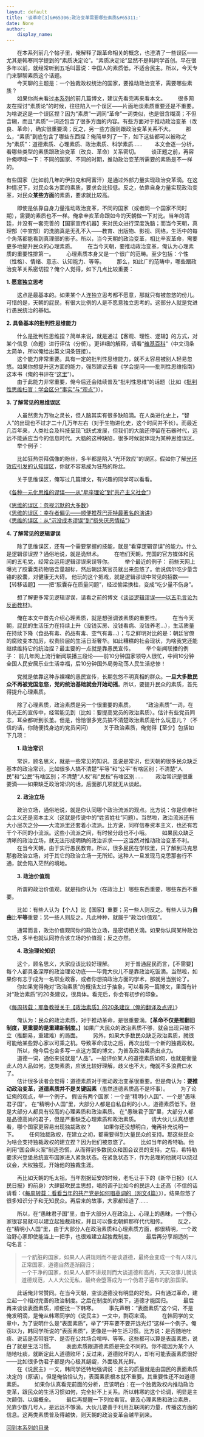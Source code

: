 ```yaml
---
layout: default
title: '谈革命[3]&#65306;政治变革需要哪些素质&#65311;'
date: None
author:
    display_name: 
---
```


　　在本系列前几个帖子里，俺解释了跟革命相关的概念，也澄清了一些误区——尤其是韩寒同学提到的“素质决定论”。“素质决定论”显然不是韩同学首创。早在很多年以前，就经常听到五毛叫嚣说：中国人的素质低，不适合民主。所以，今天专门来聊聊素质这个话题。  
　　今天聊的主题是：一个独裁政权统治的国家，要推动政治变革，需要哪些素质？  
　　如果你尚未看过[本系列](https://program-think.blogspot.com/2011/12/revolution-0.html#index)的前几篇博文，建议先看完再来看本文。 　　很多网友在探讨“素质论”的时候，往往陷入一个误区——片面地谈素质重要还是不重要。为啥说这是一个误区捏？因为“素质”一词同“革命”一词类似，也是很含糊滴；不但含糊，而且“素质”一词还包含了很多方面的内容。有些方面对于推动政治变革（改良、革命），确实很重要滴；反之，另一些方面则跟政治变革关系不大。 　　那么，“素质”到底包含了哪些东西捏？俺简单列了一下，如下这些都可以被称之为“素质”：道德素质、心理素质、政治素质、科学素质...... 　　本文会逐一分析，看哪些类型的素质跟政治变革（改良、革命）关系密切。 　　谈正题之前，再容许俺啰嗦一下：不同的国家、不同的时期，推动政治变革所需要的素质是不一样的。

有些国家（比如前几年的伊拉克和阿富汗）是通过外部力量实现政治变革滴。在这种情况下，对民众各方面的素质，要求会比较低。反之，依靠自身力量实现政治变革，对民众**某些方面**的素质，要求就比较高。

　　即使是依靠自身力量推动政治变革，不同的国家（或者同一个国家不同时期），需要的素质也不一样。俺拿辛亥革命跟如今的天朝做一下对比。当年的清廷，并没有一套完善的【国家宣传机器】来对民众进行深度洗脑；而当今天朝，真理部（中宣部）的洗脑真是无孔不入——教育、出版物、影视、网络，生活中的每个角落都能看到真理部的影子。所以，当今天朝的政治变革，相比辛亥革命，需要更多地提升民众的心理素质。 　　在当今天朝，要推动政治变革，俺认为心理素质的重要性排第一。 　　心理素质本身又是一个很广的范畴。至少包括：个性（性格）、情绪、意志、认知能力、等等。 　　那么，如此广的范畴中，哪些跟政治变革关系密切捏？俺个人觉得，如下几点比较重要：

**1\. 愿意独立思考**

　　这点是最基本的。如果某个人连独立思考都不愿意，那就只有被忽悠的份儿。可惜的是，天朝的屁民，有很大比例的人是不愿意独立思考的。这部分人就是党进行愚民统治的基础。

**2\. 具备基本的批判性思维能力**

  
　　什么是批判性思维捏？简单来说，就是通过【客观、理性、逻辑】的方式，对某个信息（命题）进行评估（分析）。更详细的解释，请看“[维基百科](https://en.wikipedia.org/wiki/Critical_thinking)”（中文词条太简单，所以俺给出英文词条链接）。  
　　这个能力非常重要。具有一定的批判性思维能力，就不太容易被别人轻易忽悠。如果你想提升这方面的能力，强烈建议去看《学会提问——批判性思维指南》这本书（俺的书评在“[这里](https://program-think.blogspot.com/2010/10/book-review-asking-right-questions.html)”）。  
　　由于此能力非常重要，俺今后还会陆续普及“批判性思维”的话题（比如《[批判性思维扫盲：学会区分“事实”与“观点”](https://program-think.blogspot.com/2013/05/difference-between-fact-and-opinion.html)》）。

**3\. 了解常见的思维误区**

　　人虽然贵为万物之灵长，但人脑其实有很多缺陷滴。在人类进化史上，“智人”的出现也不过才二十几万年左右（对于生物进化史，这个时间并不长）。而最近几百年来，人类社会及科技呈现飞跃式发展，但我们的大脑还停留在石器时代，远远不能适应当今的信息时代。大脑的这种缺陷，很多时候就体现为某种思维误区。 　　举个例子：

　　比如狂热崇拜偶像的粉丝，多半都是陷入“光环效应”的误区。假如你了解[光环效应引发的认知误区](https://program-think.blogspot.com/2009/05/halo-effect.html)，你就不容易成为狂热的粉丝。

　　关于思维误区，俺写过几篇博文，有兴趣的同学可以看看。

《[各种一元化思维的谬误——从“星座理论”到“共产主义社会”](https://program-think.blogspot.com/2014/09/oversimplification.html)》

  
《[思维的误区：忽视沉默的大多数](https://program-think.blogspot.com/2010/07/silent-proof.html)》  
《[思维的误区：幸存者偏见——顺便推荐巴菲特最著名的演讲](https://program-think.blogspot.com/2015/05/Survivorship-Bias.html)》  
《[思维的误区：从“沉没成本谬误”到“损失厌恶情结”](https://program-think.blogspot.com/2014/06/sunk-cost-fallacy-and-loss-aversion.html)》

**4\. 了解常见的逻辑谬误**

　　除了思维误区，还有一个需要掌握的技能，就是“看穿逻辑谬误”的能力。什么是逻辑谬误捏？通俗地说，就是诡辩术。 　　在咱们天朝，党国的官方媒体和民间的五毛党，经常会运用逻辑谬误来误导你。 　　举个最近的例子： 前些天网上曝光了胶囊类药物铬含量超标，然后朝廷某官员就出来忽悠了。他说偶尔吃少量含铬的胶囊，对健康无大碍。 他玩的这个把戏，就是逻辑谬误中常见的招数——【转移话题】——把“胶囊存在质量问题”，经过偷梁换柱，变成“吃少量不伤身”。

　　想了解更多常见逻辑谬误，请看之前的博文《[谈谈逻辑谬误——以五毛言论为反面教材](https://program-think.blogspot.com/2011/03/logical-fallacies.html)》。

　　俺在本文中首先介绍心理素质，就是想强调该素质的重要性。 　　在当今天朝，屁民的生活压力在持续上升（没钱买房、没钱看病、没钱养老...），生活质量在持续下降（食品有毒、药品有毒、空气有毒...）；与之鲜明对比的是：朝廷官僚的腐败变本加厉，权贵阶层的生活日渐奢华。如此糟糕的社会现状，为啥我党还能继续维持它的统治捏？最主要的一点就是靠愚民宣传。 　　举个新闻联播的例子： 前几年网上流行新闻联播三段论——前10分钟国家领导人很忙，中间10分钟全国人民安居乐业生活幸福，后10分钟国外局势动荡人民生活悲惨！

　　党就是依靠这种赤裸裸的愚民宣传，长期忽悠不明真相的群众。**一旦大多数民众不再被党国忽悠，党的统治基础就会开始动摇**。所以，要提升民众的素质，首先得提升心理素质。

　　除了心理素质，政治素质是另一个很重要的素质。 　　“政治素质”一词，在伟光正的宣传中，经常能见到（比如：要提高党员的政治素质）。估计有些党员同志，耳朵都听到长茧。但是，恰恰很多党员搞不清楚政治素质是什么玩意儿？（不信的话，你随便找身边的党员问问） 　　关于政治素质，俺觉得【至少】包括如下几项：

　　**1\. 政治常识**

　　常识，顾名思义，就是一些常见的知识。虽说是常识，但天朝的很多民众缺乏基本的政治常识。比如很多人搞不清楚“平等”和“公平”有啥区别；不清楚“人民”和“公民”有啥区别；不清楚“人权”和“民权”有啥区别...... 　　政治常识是很重要滴——如果缺乏政治常识的话，后面那几项就无从谈起。

　　**2\. 政治立场**

　　政治立场，通俗地说，就是你认同哪个政治流派的观点。比方说：你是信奉社会主义还是资本主义（这就是传说中的“姓资姓社”问题）。当然啦，政治流派还有大小层次之分——大流派里还套着小流派。比方说，同样信奉资本主义，也还有若干个不同的小流派。这些小流派之间，有时候分歧也不小哦。 　　如果民众缺乏清晰的政治立场，就无法形成明确的政治诉求——这当然对推动政治变革不利。 　　在当今天朝，由于实行愚民教育。所以，很多屁民在学校里，只了解到马克思那套政治立场，对于其它的政治立场一无所知。这种人一旦发现马克思那套行不通，就会陷入茫然的境地。

　　**3\. 政治价值观**

　　所谓的政治价值观，就是指你认为（在政治上）哪些东西重要，哪些东西不重要。

　　比如：有些人认为【个人】比【国家】重要；另一些人则反之。有些人认为**自由**比**平等**重要；另一些人则反之。凡此种种，就属于“政治价值观”。

　　通常而言，政治价值观同你的政治立场，是密切相关滴。如果你认同某种政治立场，多半也就认同符合该立场的价值观；反之亦然。

　　**4\. 政治理论知识**

　　这个，顾名思义，大家应该比较好理解。 　　对于普通屁民而言，【不需要】每个人都具备深厚的政治理论功底——毕竟大伙儿不是靠政治吃饭滴。当然啦，如果你有志于成为一名职业政客，或者你想搞政治方面的学术，那就另当别论了。 　　你如果觉得俺对“政治素质”的概括太过于抽象，可以看另一篇博文，里面有针对“政治素质”的20条建议，很具体。看完后，你会有初步的印象。

《[每周转载：耶鲁教授关于【政治素质】的20条建议（俺的翻译及点评）](https://program-think.blogspot.com/2017/02/weekly-share-109.html)》

  
　　俺认为：民众的政治素质，对于推动革命，是很重要滴。【**革命不仅是推翻旧制度，更重要的是重建新制度。**】如果广大民众的政治素质不够，就会出现只破不立（推翻易，重建难）的局面。 　　另外，如果大多数民众缺乏政治素质，就很可能给某些野心家以可乘之机。导致革命成功之后，再次出现一个新的独裁政权。 　　所以，俺今后也会多写一点这方面的博文，为普及政治素质出点力。  
　　道德一词，通俗来说就是“人品”。一般评价某人的道德素质如何，也就是衡量此人的人品如何。这类素质，应该比较好理解，歧义也不大，俺就不多浪费口水了。  
　　估计很多读者会觉得：道德素质对于推动政治变革很重要。但是俺认为：**要推动政治变革，道德素质并不是关键因素**（虽然道德素质高不是坏事）。 　　为了论证俺的观点，举一个例子。 假设有两个国家：一个是“精明小人国”、一个是“愚昧君子国”。 在“精明小人国”里，大部分人都是自私自利的小人，道德素质低下。但是大部分人都具有较高的心理素质和政治素质。 在"愚昧君子国"里，大部分人都是品德高尚的君子，但是严重缺乏心理素质和政治素质。 　　请大伙儿认真想想看，哪个国家更容易出现独裁政权？ 　　如果你还没想明白，俺再补充说明一下。 　　任何独裁政权，在建立之初，都需要得到大量民众的支持。那这些民众为啥会支持独裁政权的建立捏？因为他们被忽悠了。 　　比如当年的希特勒。他利用“国会纵火案”制造恐慌，从而得到多数民众和国会议员的支持。之后，希特勒要求兴登堡总统宣布国家进入紧急状态。在紧急状态下，作为总理的他就可以绕过议会，大权独揽，开始他的独裁生涯。

　　再比如天朝的毛太祖。当年割据延安的时候，老毛让手下的《新华日报》（《人民日报》的前身）大肆鼓吹民主思想，唱的调子比如今的民运人士还高（不信的话请看：《[每周转载：看看当年的共产党是如何唱高调的（网文4篇）](https://program-think.blogspot.com/2012/04/weekly-share-1.html)》）。结果忽悠了很多知识分子和无知民众。再后来的故事，大家都知道了......

　　所以，在“愚昧君子国”里，由于大部分人在政治上、心理上的愚昧，一个野心家很容易就可以建立起独裁政权，并且可以像北朝鲜那样代代相传。 　　反之，在“精明小人国”里，由于大部分人在政治素质和心理素质方面，都很精明，一个政治野心家即使能当上一把手，也很难建立起独裁制度。 　　最后再分享胡适的一句名言：

> 一个肮脏的国家，如果人人讲规则而不是谈道德，最终会变成一个有人味儿正常国家，道德自然逐渐回归；  
> 一个干净的国家，如果人人都不讲规则而大谈道德和高尚，天天没事儿就谈道德规范，人人大公无私，最终会堕落成为一个伪君子遍布的肮脏国家。

　　此话俺非常赞同。在当今天朝，空谈道德没有明显的好处。只有通过革命，建立起一个相对完善的政治制度。之后在制度的约束下，道德才能回归。 　　最后再来谈谈表面素质，顺便批一下韩寒。 　　事先声明：“表面素质”这个词，不是俺发明滴，是俺从韩寒同学的《说民主》一文中，剽窃来滴。 　　在韩同学的文章中，为了说明什么是“表面素质”，举了“开车要不要开远光灯”这样一个例子。俺窃以为，韩同学所说的“表面素质”，更像是一种生活习惯。比方说：是否随地吐痰、说话是否带脏字、是否在公共场合喧哗、等等。这些都可以算是表面素质，说白了就是生活习惯。 　　表面素质跟道德素质是完全不同的。你不能因为某个人随地吐痰，就断定此人道德败坏；反过来，道德败坏的人，却有可能表面素质很好——比如很多伪君子都是内心极其龌龊，外面极其光鲜。  
　　在《说民主》一文，韩同学还特地强调说：民主的质量就是由国民的表面素质决定的（原话）。但是俺恰恰认为，表面素质根本就不重要。其重要性还不如道德素质。 　　如果你认真看完前面的分析，应该明白：在一个独裁政权内推动政治变革，跟民众的生活习惯如何，完全扯不上关系。所以韩寒的这个论调，明显是主次颠倒、以偏概全。 　　最后再提醒一下列位看官。普及心理素质和政治素质，光靠少数几号人，是远远不够滴。大伙儿要善于利用互联网的力量，传播这方面的信息。这两类素质普及得越快，则天朝的政治变革会越早到来。

[回到本系列的目录](https://program-think.blogspot.com/2011/12/revolution-0.html#index)

